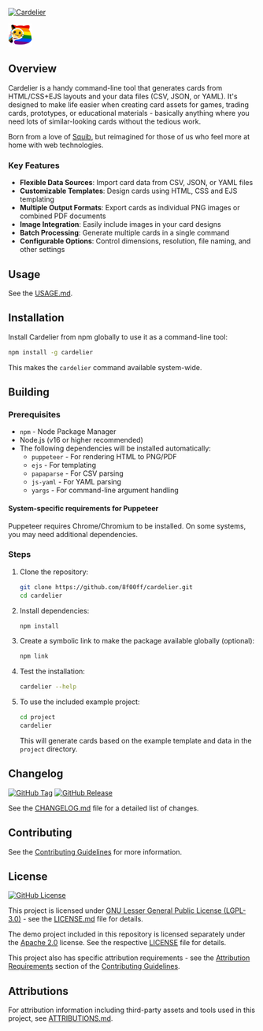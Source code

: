 [![Cardelier](https://img.shields.io/badge/Cardelier-7f00ff)](https://godotengine.org/releases/4.4/)

[<img src="https://raw.githubusercontent.com/ZoeBijl/QueerCats/refs/heads/main/MorningCoffee/SVG/QueerCatMorningCoffee_Progress.svg" width="48" height="48" alt="Morning Pride Cat"/>](https://github.com/ZoeBijl/QueerCats)

## Overview

Cardelier is a handy command-line tool that generates cards from HTML/CSS+EJS layouts and your data files (CSV, JSON, or YAML). It's designed to make life easier when creating card assets for games, trading cards, prototypes, or educational materials - basically anything where you need lots of similar-looking cards without the tedious work.

Born from a love of [Squib](https://squib.rocks), but reimagined for those of us who feel more at home with web technologies.

### Key Features

- **Flexible Data Sources**: Import card data from CSV, JSON, or YAML files
- **Customizable Templates**: Design cards using HTML, CSS and EJS templating
- **Multiple Output Formats**: Export cards as individual PNG images or combined PDF documents
- **Image Integration**: Easily include images in your card designs
- **Batch Processing**: Generate multiple cards in a single command
- **Configurable Options**: Control dimensions, resolution, file naming, and other settings

## Usage

See the [USAGE.md](USAGE.md).

## Installation

Install Cardelier from npm globally to use it as a command-line tool:

```bash
npm install -g cardelier
```

This makes the `cardelier` command available system-wide.

## Building

### Prerequisites

- `npm` - Node Package Manager
- Node.js (v16 or higher recommended)
- The following dependencies will be installed automatically:
  - `puppeteer` - For rendering HTML to PNG/PDF
  - `ejs` - For templating
  - `papaparse` - For CSV parsing
  - `js-yaml` - For YAML parsing
  - `yargs` - For command-line argument handling

#### System-specific requirements for Puppeteer

Puppeteer requires Chrome/Chromium to be installed. On some systems, you may need additional dependencies.

### Steps

1. Clone the repository:
   ```bash
   git clone https://github.com/8f00ff/cardelier.git
   cd cardelier
   ```

2. Install dependencies:
   ```bash
   npm install
   ```

3. Create a symbolic link to make the package available globally (optional):
   ```bash
   npm link
   ```

4. Test the installation:
   ```bash
   cardelier --help
   ```

5. To use the included example project:
   ```bash
   cd project
   cardelier
   ```
   This will generate cards based on the example template and data in the `project` directory.

## Changelog

[![GitHub Tag](https://img.shields.io/github/v/tag/8f00ff/cardelier)](https://github.com/8f00ff/cardelier/tags)
[![GitHub Release](https://img.shields.io/github/v/release/8f00ff/cardelier)](https://github.com/8f00ff/cardelier/releases)
<!-- TODO NPM -->

See the [CHANGELOG.md](CHANGELOG.md) file for a detailed list of changes.

## Contributing

See the [Contributing Guidelines](CONTRIBUTING.md) for more information.

## License

[![GitHub License](https://img.shields.io/github/license/8f00ff/cardelier)](LICENSE.md)

This project is licensed under [GNU Lesser General Public License (LGPL-3.0)](https://www.gnu.org/licenses/lgpl-3.0.en.html) - see the [LICENSE.md](LICENSE.md) file for details.

The demo project included in this repository is licensed separately under the [Apache 2.0](https://www.apache.org/licenses/LICENSE-2.0) license. See the respective [LICENSE](project/LICENSE) file for details.

This project also has specific attribution requirements - see the [Attribution Requirements](CONTRIBUTING.md#attribution-requirements) section of the [Contributing Guidelines](CONTRIBUTING.md).

## Attributions

For attribution information including third-party assets and tools used in this project, see [ATTRIBUTIONS.md](ATTRIBUTIONS.md).
